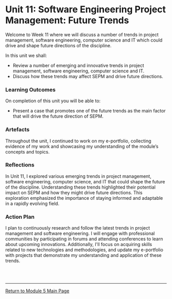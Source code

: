 # Unit 11: Software Engineering Project Management: Future Trends

Welcome to Week 11 where we will discuss a number of trends in project management, software engineering, computer science and IT which could drive and shape future directions of the discipline.

In this unit we shall:
 - Review a number of emerging and innovative trends in project management, software engineering, computer science and IT.
 - Discuss how these trends may affect SEPM and drive future directions. 

### Learning Outcomes
On completion of this unit you will be able to:
 - Present a case that promotes one of the future trends as the main factor that will drive the future direction of SEPM.

### Artefacts 
Throughout the unit, I continued to work on my e-portfolio, collecting evidence of my work and showcasing my understanding of the module’s concepts and topics.

### Reflections
In Unit 11, I explored various emerging trends in project management, software engineering, computer science, and IT that could shape the future of the discipline. Understanding these trends highlighted their potential impact on SEPM and how they might drive future directions. This exploration emphasized the importance of staying informed and adaptable in a rapidly evolving field.

### Action Plan
I plan to continuously research and follow the latest trends in project management and software engineering. I will engage with professional communities by participating in forums and attending conferences to learn about upcoming innovations. Additionally, I'll focus on acquiring skills related to new technologies and methodologies, and update my e-portfolio with projects that demonstrate my understanding and application of these trends. 

<br><br>

--- 

[Return to Module 5 Main Page](SEPM_main.md)
